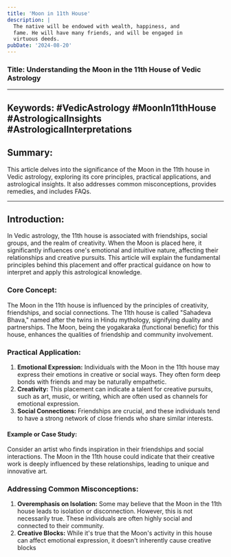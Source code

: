 ```yaml
---
title: 'Moon in 11th House'
description: |
  The native will be endowed with wealth, happiness, and
  fame. He will have many friends, and will be engaged in
  virtuous deeds.
pubDate: '2024-08-20'
---
```


### Title: Understanding the Moon in the 11th House of Vedic Astrology

---

## Keywords: #VedicAstrology #MoonIn11thHouse #AstrologicalInsights #AstrologicalInterpretations

## Summary:
This article delves into the significance of the Moon in the 11th house in Vedic astrology, exploring its core principles, practical applications, and astrological insights. It also addresses common misconceptions, provides remedies, and includes FAQs.

---

## Introduction:
In Vedic astrology, the 11th house is associated with friendships, social groups, and the realm of creativity. When the Moon is placed here, it significantly influences one's emotional and intuitive nature, affecting their relationships and creative pursuits. This article will explain the fundamental principles behind this placement and offer practical guidance on how to interpret and apply this astrological knowledge.

### Core Concept:
The Moon in the 11th house is influenced by the principles of creativity, friendships, and social connections. The 11th house is called "Sahadeva Bhava," named after the twins in Hindu mythology, signifying duality and partnerships. The Moon, being the yogakaraka (functional benefic) for this house, enhances the qualities of friendship and community involvement.

### Practical Application:
1. **Emotional Expression:** Individuals with the Moon in the 11th house may express their emotions in creative or social ways. They often form deep bonds with friends and may be naturally empathetic.
2. **Creativity:** This placement can indicate a talent for creative pursuits, such as art, music, or writing, which are often used as channels for emotional expression.
3. **Social Connections:** Friendships are crucial, and these individuals tend to have a strong network of close friends who share similar interests.

#### Example or Case Study:
Consider an artist who finds inspiration in their friendships and social interactions. The Moon in the 11th house could indicate that their creative work is deeply influenced by these relationships, leading to unique and innovative art.

### Addressing Common Misconceptions:
1. **Overemphasis on Isolation:** Some may believe that the Moon in the 11th house leads to isolation or disconnection. However, this is not necessarily true. These individuals are often highly social and connected to their community.
2. **Creative Blocks:** While it's true that the Moon's activity in this house can affect emotional expression, it doesn't inherently cause creative blocks
